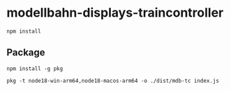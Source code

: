 # modellbahn-displays-traincontroller

    npm install

## Package
    npm install -g pkg

    pkg -t node18-win-arm64,node18-macos-arm64 -o ./dist/mdb-tc index.js